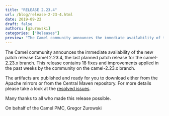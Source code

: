 ```yaml
---
title: "RELEASE 2.23.4"
url: /blog/release-2-23-4.html
date: 2019-09-22
draft: false 
authors: [gzurowski]
categories: ["Releases"]
preview: "The Camel community announces the immediate availability of the new patch release Camel 2.23.4"
---
```



The Camel community announces the immediate availability of the new patch release Camel 2.23.4, the last planned patch release for the camel-2.23.x branch.
This release contains 18 fixes and improvements applied in the past weeks by the community on the camel-2.23.x branch.

The artifacts are published and ready for you to download either from the Apache mirrors or from the Central Maven repository. For more details please take a look at the [resolved issues](/releases/release-2.23.4/#resolved).

Many thanks to all who made this release possible.

On behalf of the Camel PMC,
Gregor Zurowski
